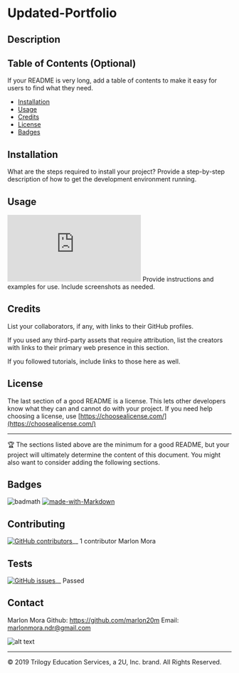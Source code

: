 # Updated-Portfolio

## Description 

## Table of Contents (Optional)

If your README is very long, add a table of contents to make it easy for users to find what they need.

* [Installation](#installation)
* [Usage](#usage)
* [Credits](#credits)
* [License](#license)
* [Badges](#badges)


## Installation

What are the steps required to install your project? Provide a step-by-step description of how to get the development environment running.


## Usage 

[![Only 32 Kb](https://badge-size.herokuapp.com/Naereen/StrapDown.js/master/strapdown.min.js)](https://github.com/Naereen/StrapDown.js/blob/master/strapdown.min.js)
Provide instructions and examples for use. Include screenshots as needed. 


## Credits

List your collaborators, if any, with links to their GitHub profiles.

If you used any third-party assets that require attribution, list the creators with links to their primary web presence in this section.

If you followed tutorials, include links to those here as well.



## License

The last section of a good README is a license. This lets other developers know what they can and cannot do with your project. If you need help choosing a license, use [https://choosealicense.com/](https://choosealicense.com/)


---

🏆 The sections listed above are the minimum for a good README, but your project will ultimately determine the content of this document. You might also want to consider adding the following sections.

## Badges

![badmath](https://img.shields.io/github/languages/top/nielsenjared/badmath)
[![made-with-Markdown](https://img.shields.io/badge/Made%20with-Markdown-1f425f.svg)](http://commonmark.org)



## Contributing

[![GitHub contributors](https://img.shields.io/github/contributors/Naereen/StrapDown.js.svg)](https://GitHub.com/Naereen/StrapDown.js/graphs/contributors/)__
1 contributor Marlon Mora


## Tests

[![GitHub issues](https://img.shields.io/github/issues/Naereen/StrapDown.js.svg)](https://GitHub.com/Naereen/StrapDown.js/issues/)__
Passed 

## Contact

Marlon Mora
Github: https://github.com/marlon20m
Email: marlonmora.ndr@gmail.com

![alt text](https://avatars0.githubusercontent.com/u/62806466?v=4)




---
© 2019 Trilogy Education Services, a 2U, Inc. brand. All Rights Reserved.
